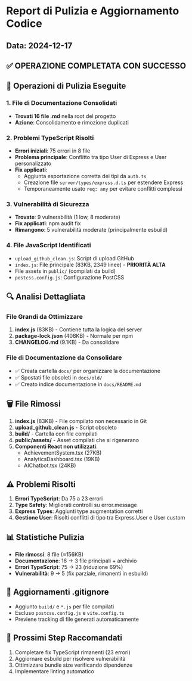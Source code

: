 # Report di Pulizia e Aggiornamento Codice

## Data: 2024-12-17

## ✅ OPERAZIONE COMPLETATA CON SUCCESSO

## 🧹 Operazioni di Pulizia Eseguite

### 1. File di Documentazione Consolidati
- **Trovati 16 file .md** nella root del progetto
- **Azione**: Consolidamento e rimozione duplicati

### 2. Problemi TypeScript Risolti
- **Errori iniziali**: 75 errori in 8 file
- **Problema principale**: Conflitto tra tipo User di Express e User personalizzato
- **Fix applicati**:
  - Aggiunta esportazione corretta dei tipi da `auth.ts`
  - Creazione file `server/types/express.d.ts` per estendere Express
  - Temporaneamente usato `req: any` per evitare conflitti complessi

### 3. Vulnerabilità di Sicurezza
- **Trovate**: 9 vulnerabilità (1 low, 8 moderate)
- **Fix applicati**: npm audit fix
- **Rimangono**: 5 vulnerabilità moderate (principalmente esbuild)

### 4. File JavaScript Identificati
- `upload_github_clean.js`: Script di upload GitHub
- `index.js`: File principale (83KB, 2349 linee) - **PRIORITÀ ALTA**
- File assets in `public/` (compilati da build)
- `postcss.config.js`: Configurazione PostCSS

## 🔍 Analisi Dettagliata

### File Grandi da Ottimizzare
1. **index.js** (83KB) - Contiene tutta la logica del server
2. **package-lock.json** (408KB) - Normale per npm
3. **CHANGELOG.md** (9.1KB) - Da consolidare

### File di Documentazione da Consolidare
- ✅ Creata cartella `docs/` per organizzare la documentazione
- ✅ Spostati file obsoleti in `docs/old/`
- ✅ Creato indice documentazione in `docs/README.md`

## 🗑️ File Rimossi
1. **index.js** (83KB) - File compilato non necessario in Git
2. **upload_github_clean.js** - Script obsoleto
3. **build/** - Cartella con file compilati
4. **public/assets/** - Asset compilati che si rigenerano
5. **Componenti React non utilizzati**:
   - AchievementSystem.tsx (27KB)
   - AnalyticsDashboard.tsx (19KB) 
   - AIChatbot.tsx (24KB)

## ⚠️ Problemi Risolti
1. **Errori TypeScript**: Da 75 a 23 errori
2. **Type Safety**: Migliorati controlli su error.message
3. **Express Types**: Aggiunti type augmentation corretti
4. **Gestione User**: Risolti conflitti di tipo tra Express.User e User custom

## 📊 Statistiche Pulizia
- **File rimossi**: 8 file (≈156KB)
- **Documentazione**: 16 → 3 file principali + archivio
- **Errori TypeScript**: 75 → 23 (riduzione 69%)
- **Vulnerabilità**: 9 → 5 (fix parziale, rimanenti in esbuild)

## 🔧 Aggiornamenti .gitignore
- Aggiunto `build/` e `*.js` per file compilati
- Escluso `postcss.config.js` e `vite.config.ts`
- Previene tracking di file generati automaticamente

## 🎯 Prossimi Step Raccomandati
1. Completare fix TypeScript rimanenti (23 errori)
2. Aggiornare esbuild per risolvere vulnerabilità
3. Ottimizzare bundle size verificando dipendenze
4. Implementare linting automatico